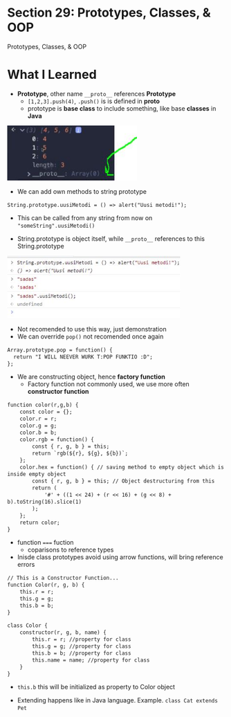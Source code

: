 # Section 29: Prototypes, Classes, & OOP
 
Prototypes, Classes, & OOP

# What I Learned

- **Prototype**, other name `__proto__` references **Prototype** 
  - `[1,2,3].push(4)`, `.push()` is is defined in __proto__
  - prototype is **base class** to include something, like base **classes** in **Java**

<img src="prototype.JPG" alt="alt text" width="300"/>

- We can add own methods to string prototype

```
String.prototype.uusiMetodi = () => alert("Uusi metodi!");
```
- This can be called from any string from now on `"someString".uusiMetodi()`

- String.prototype is object itself, while `__proto__` references to this String.prototype

<img src="uusiMetodiPrototype.JPG" alt="alt text" width="400"/>

- Not recomended to use this way, just demonstration
- We can override `pop()` not recomended once again 

```
Array.prototype.pop = function() {
  return "I WILL NEEVER WURK T:POP FUNKTIO :D";
};
```
- We are constructing object, hence **factory function**
  - Factory function not commonly used, we use more often **constructor function**
```
function color(r,g,b) {
	const color = {};
	color.r = r;
	color.g = g;
	color.b = b;
	color.rgb = function() {
		const { r, g, b } = this;
		return `rgb(${r}, ${g}, ${b})`;
	};
	color.hex = function() { // saving method to empty object which is inside empty object
		const { r, g, b } = this; // Object destructuring from this
		return (
			'#' + ((1 << 24) + (r << 16) + (g << 8) + b).toString(16).slice(1)
		);
	};
	return color;
}

```
- function `===` fuction 
  - coparisons to reference types 
- Inisde class prototypes avoid using arrow functions, will bring reference errors

```
// This is a Constructor Function...
function Color(r, g, b) {
	this.r = r;
	this.g = g;
	this.b = b;
}
```

```
class Color {
	constructor(r, g, b, name) {
		this.r = r; //property for class
		this.g = g; //property for class
		this.b = b; //property for class
		this.name = name; //property for class
	}
}
```

- `this.b` this will be initialized as property to Color object

- Extending happens like in Java language. Example. `class Cat extends Pet`